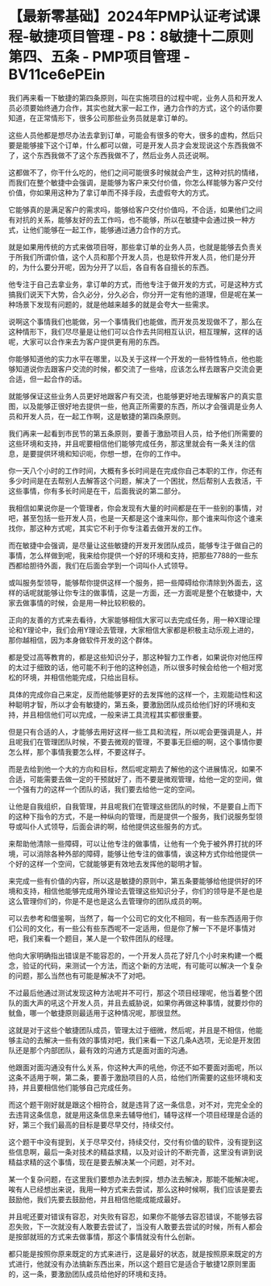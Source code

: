 # 【最新零基础】2024年PMP认证考试课程-敏捷项目管理 - P8：8敏捷十二原则第四、五条 - PMP项目管理 - BV11ce6ePEin

我们再来看一下敏捷的第四条原则，叫在实施项目的过程中呢，业务人员和开发人员必须要始终通力合作，其实也就大家一起工作，通力合作的方式，这个的话你要知道，在正常情形下，很多公司那些业务员就是拿订单的。

这些人员他都是想尽办法去拿到订单，可能会有很多的夸大，很多的虚构，然后只要是能够接下这个订单，什么都可以做，可是开发人员才会发现说这个东西我做不了，这个东西我做不了这个东西我做不了，然后业务人员还说啊。

这都做不了，你干什么吃的，他们之间可能很多时候就会产生，这种对抗的情绪，而我们在整个敏捷中会强调，是能够为客户来交付价值，你怎么样能够为客户交付价值，你如果用这种为了拿订单而不择手段，去虚假夸大的方式。

它能够真的是满足客户的需求吗，能够给客户交付价值吗，不合适，如果他们之间有对抗的关系，能够友好的去工作吗，也不能够，所以在敏捷中会通过换一种方式，让他们能够在一起工作，能够通过通力合作的方式。

就是如果用传统的方式来做项目呀，那些拿订单的业务人员，也就是能够去负责关于所我们所谓价值，这个人员和那个开发人员，也是软件开发人员，他们是分开的，为什么要分开呢，因为分开了以后，各自有各自擅长的东西。

他专注于自己去拿业务，拿订单的方式，而他专注于做开发的方式，可是这种方式搞我们说天下大势，合久必分，分久必合，你分开一定有他的道理，但是呢在某一种场景下发现有问题的，就是他越来越多的就是会夸大一些需求。

说啊这个事情我们也能做，另一个事情我们也能做，而开发员发现做不了，那么在这种情形下，我们尽尽量是让他们可以合作去共同相互认识，相互理解，这样的话呢，大家可以合作来去为客户提供更有用的东西。

你能够知道他的实力水平在哪里，以及关于这样一个开发的一些特性特点，他也能够知道说你去跟客户交流的时候，都交流了一些啥，应该怎么样去跟客户交流会更合适，但一起合作的话。

就能够保证这些业务人员更好地跟客户有交流，也能够更好地去理解客户的真实意图，以及能够正很好地去提供一些，他真正所需要的东西，所以才会强调是业务人员和开发人员，在一起工作啊，这是敏捷的第四条原则。

我们再来一起看到市民节的第五条原则，要善于激励项目人员，给予他们所需要的这些环境和支持，并且呢要相信他们能够完成任务，那这里就会有一条关注的信息，是要提供环境和知识呃，你想一想，在你的工作中。

你一天八个小时的工作时间，大概有多长时间是在完成你自己本职的工作，你还有多少时间是在去帮别人去解答这个问题，解决了一个困扰，然后帮别人去救活，干这些事情，你有多长时间是在干，后面我说的第二部分。

我相信如果说你是一个管理者，你会发现有大量的时间都是在干一些别的事情，对吧，甚至包括一些开发人员，也是一天都是这个谁来叫你，那个谁来叫你这个谁来找你，那这种方式呢，其实它不利于你专注着去做开发的工作。

而在敏捷中会强调，是尽量让这些敏捷的开发开发团队成员，能够专注于做自己的事情，怎么样做到呢，我来给你提供一个好的环境和支持，把那些7788的一些东西都给胆待外面，我们在后面会学到一个词叫仆人式领导。

或叫服务型领导，能够帮你提供这样一个服务，把一些障碍给你清除到外面去，这样的话呢就能够让你专注的做事情，这是一方面，还一方面呢是整个在敏捷中，大家去做事情的时候，会是用一种比较积极的。

正向的友善的方式来去看待，大家能够相信大家可以去完成任务，用一种X理论理论和Y理论中，我们会用Y理论去管理，大家相信大家都是积极主动乐观上进的，那你越相信，因为本身做软件开发的这个群体。

都是受过高等教育的，都是这些知识分子，那这种智力工作者，如果说你对他压榨的太过于细致的话，他可能不利于他的这种创造，所以很多时候会给他一个相对宽松的环境，并相信他能完成，只给出目标。

具体的完成你自己来定，反而他能够更好的去发挥他的这样一个，主观能动性和这种聪明才智，所以才会有敏捷的，第五条，要激励团队成员给他们好的环境和支持，并且相信他们可以完成，一般来讲工具流程其实都很重要。

但是只有合适的人，才能够去用好这样一些工具和流程，所以呢会更强调是人，并且呢我们在管理团队时候，不要去微观的管理，不要事无巨细的啊，这个事情你要怎么样，那个事情我要怎么样，不要这样子。

而是去给到他一个大的方向和目标，然后呢定期去了解他的这个进展情况，如果不合适，可能需要去做一定的干预就好了，而不要是微观管理，给他一定的空间，做一个强有力的这样一个团队的话，我们要去给他一定的空间。

让他是自我组织，自我管理，并且呢我们在管理这些团队的时候，不是要自上而下的这种下指令的方式，不是一种纵向的管理，而是提供一个服务，我们说服务型领导或叫仆人式领导，后面会讲的啊，给他提供这些服务的方式。

来帮助他清除一些障碍，可以让他专注的做事情，让他有一个免于被外界打扰的环境，可以消除各种外部的障碍，能够让他专注的做事情，诶这种方式你给他提供一个好的这样一个空间，它就能够更有效地去发挥他的聪明才智。

来完成一些有价值的内容，所以这是敏捷的原则中，第五条要能够给他提供好的环境和支持，相信他能够完成用外理论去管理这些知识分子，你们的领导是不是也是这么管理你们的，你是不是也是这么去管理你的团队成员的啊。

可以去参考和借鉴啊，当然了，每一个公司它的文化不相同，有一些东西适用于你们公司的文化，有一些公有些东西呢不一定适用，但是你了解一下不是坏事情对吧，我们来看一个题目，某人是一个软件团队的经理。

他向大家明确指出错误是不能容忍的，一个开发人员花了好几个小时来构建一个概念，验证的代码，来测试一个方法，而这个新的方法呢，有可能可以解决一个复杂的问题，那么当然也有可能是解决不了对吧。

不过最后他通过测试发现这种方法呢并不可行，那这个项目经理呢，他当着整个团队的面大声的吼这个开发人员，并且去威胁说，如果你再做这种事情，就要炒你的鱿鱼，哪一个敏捷原则最适用于这种情况呢，那很显然。

这就是对于这些个敏捷团队成员，管理太过于细微，然后呢，并且是不相信，他能够主动的去解决一些有效的事情对吧，我们来看一下这几条A选项，无论是开发团队还是那个内部团队，最有效的沟通方式是面对面的沟通。

他跟面对面沟通没有什么关系，你这种大声的吼他，你还不如不要面对面呢，所以这条不适用于啊，第二条，要善于激励项目的人员，给他们所需要的这些环境和支持，并且要相信他们能够自己完成任务。

而这个题干刚好就是跟这个相符合，就是违背了这一条信息，对不对，完完全全的去违背这条信息，就是用这条信息来去辅导他们，辅导这样一个项目经理是合适的好，第三个我们最高的目标是要尽早交付，持续交付。

这个题干中没有提到，关于尽早交付，持续交付，交付有价值的软件，没有提到这些信息啊，最后一条对技术的精益求精，以及对设计的不断完善，这里没有讲到说精益求精的这个事情，现在是要去解决某一个问题，对不对。

某一个复杂问题，在这里我们要想办法去刺探，想办法去解决，那能不能解决呢，唉有人已经想出来说，我用一种方式来去尝试，那么这种时候啊，我们应该是要去鼓励他，我们先要去鼓励他，并且相信他能成能成最好。

并且呢还要对错误有容忍，对失败有容忍，如果你不能够去容忍错误，不能够去容忍失败，下一次就没有人敢要去尝试了，当没有人敢要去尝试的时候，所有人都会是按部就班的方式来去做事情，那这个事情就没有什么创新。

都只能是按照你原来既定的方式来进行，这是最好的状态，就是按照原来既定的方式进行，他就没有办法搞新东西出来，所以这个题目它是适合于敏捷12原则里面的，这一条，要激励团队成员给他好的环境和支持。

